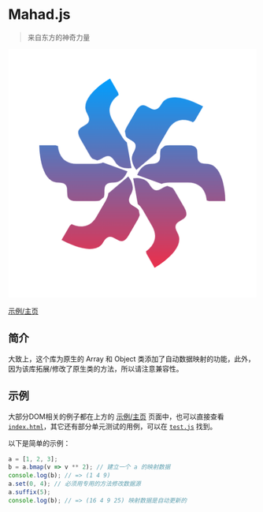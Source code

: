# Mahad.js

> 来自东方的神奇力量

![](icon.png)

[示例/主页](https://lanesun.github.io/mahad.js/)

## 简介

大致上，这个库为原生的 Array 和 Object 类添加了自动数据映射的功能，此外，因为该库拓展/修改了原生类的方法，所以请注意兼容性。

## 示例

大部分DOM相关的例子都在上方的 [示例/主页](https://lanesun.github.io/mahad.js/) 页面中，也可以直接查看 [`index.html`](index.html)，其它还有部分单元测试的用例，可以在 [`test.js`](test.js) 找到。

以下是简单的示例：

```js
a = [1, 2, 3];
b = a.bmap(v => v ** 2); // 建立一个 a 的映射数据
console.log(b); // => (1 4 9)
a.set(0, 4); // 必须用专用的方法修改数据源
a.suffix(5);
console.log(b); // => (16 4 9 25) 映射数据是自动更新的
```